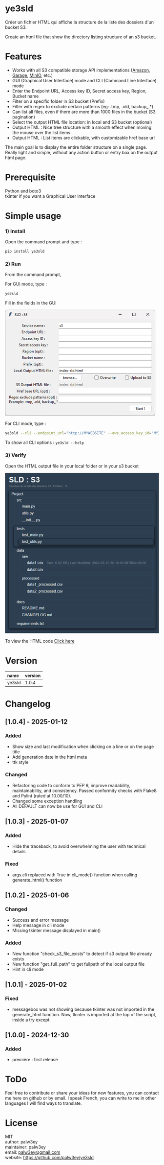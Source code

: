 # ye3sld

Créer un fichier HTML qui affiche la structure de la liste des dossiers d'un bucket S3.  

Create an html file that show the directory listing structure of an s3 bucket.

# Features

- Works with all S3 compatible storage API implementations ([Amazon](https://aws.amazon.com/s3/), [Garage](https://garagehq.deuxfleurs.fr/), [MinIO](https://min.io/), etc.)
- GUI (Graphical User Interface) mode and CLI (Command Line Interface) mode
- Enter the Endpoint URL, Access key ID, Secret access key, Region, Bucket name
- Filter on a specific folder in S3 bucket (Prefix)
- Filter with regex to exclude certain patterns (eg: .tmp, .old, backup_.*)
- Can list all files, even if there are more than 1000 files in the bucket (S3 pagination)
- Select the output HTML file location: in local and S3 bucket (optional)
- Output HTML : Nice tree structure with a smooth effect when moving the mouse over the list items
- Output HTML : List items are clickable, with customizable href base url

The main goal is to display the entire folder structure on a single page. Really light and simple, without any action button or entry box on the output html page.

# Prerequisite

Python and boto3  
tkinter if you want a Graphical User Interface

# Simple usage

### 1) Install

Open the command prompt and type :

```bash
pip install ye3sld
```

### 2) Run

From the command prompt, 

For GUI mode, type :
```bash
ye3sld
```

Fill in the fields in the GUI
  
![Example Image](https://raw.githubusercontent.com/palw3ey/ye3sld/master/doc/demo-gui.png)

For CLI mode, type :  
```bash
ye3sld --cli --endpoint_url="http://MYWEBSITE" --aws_access_key_id="MYID" --aws_secret_access_key="MYSECRET" --bucket_name="MYBUCKET" --upload --overwrite --exclude=".tmp, .old"
```
To show all CLI options : `ye3sld --help`
  
### 3) Verify

Open the HTML output file in your local folder or in your s3 bucket

![Example Image](https://raw.githubusercontent.com/palw3ey/ye3sld/master/doc/demo-output.png)
  
To view the HTML code [Click here](https://raw.githubusercontent.com/palw3ey/ye3sld/master/doc/demo-output.html)

# Version

| name | version |
| :- |:- |
|ye3sld | 1.0.4 |

# Changelog

## [1.0.4] - 2025-01-12
### Added
- Show size and last modification when clicking on a line or on the page title
- Add generation date in the html meta
- ttk style

### Changed
- Refactoring code to conform to PEP 8, improve readability, maintainability, and consistency. Passed conformity checks with Flake8 and Pylint (rated at 10.00/10).
- Changed some exception handling 
- All DEFAULT can now be use for GUI and CLI

## [1.0.3] - 2025-01-07
### Added
- Hide the traceback, to avoid overwhelming the user with technical details

### Fixed
- args.cli replaced with True in cli_mode() function when calling generate_html() function

## [1.0.2] - 2025-01-06
### Changed
- Success and error message
- Help message in cli mode
- Missing tkinter message displayed in main()

### Added
- New function "check_s3_file_exists" to detect if s3 output file already exists
- New function "get_full_path" to get fullpath of the local output file
- Hint in cli mode

## [1.0.1] - 2025-01-02
### Fixed
- messagebox was not showing because tkinter was not imported in the generate_html function. Now, tkinter is imported at the top of the script, inside a try except.
  
## [1.0.0] - 2024-12-30
### Added
- première : first release

# ToDo

Feel free to contribute or share your ideas for new features, you can contact me here on github or by email. I speak French, you can write to me in other languages ​​I will find ways to translate.

# License

MIT  
author: palw3ey  
maintainer: palw3ey  
email: palw3ey@gmail.com  
website: https://github.com/palw3ey/ye3sld
